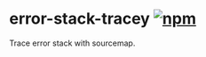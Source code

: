 # error-stack-tracey [![npm](https://img.shields.io/npm/v/scripts-core.svg)](https://www.npmjs.com/package/error-stack-tracey)

Trace error stack with sourcemap.
